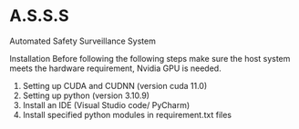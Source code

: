 # A.S.S.S
Automated Safety Surveillance System 

Installation 
Before following the following steps make sure the host system meets the hardware requirement, Nvidia GPU is needed.

1) Setting up CUDA and CUDNN (version cuda 11.0)
2) Setting up python (version 3.10.9)
3) Install an IDE (Visual Studio code/ PyCharm)
4) Install specified python modules in requirement.txt files

